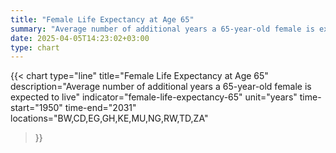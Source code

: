 ```yaml
---
title: "Female Life Expectancy at Age 65"
summary: "Average number of additional years a 65-year-old female is expected to live"
date: 2025-04-05T14:23:02+03:00
type: chart
---
```


{{< chart
    type="line"
    title="Female Life Expectancy at Age 65"
    description="Average number of additional years a 65-year-old female is expected to live"
    indicator="female-life-expectancy-65"
    unit="years"
    time-start="1950"
    time-end="2031"
    locations="BW,CD,EG,GH,KE,MU,NG,RW,TD,ZA"
>}}

